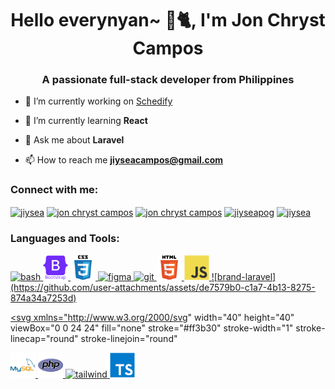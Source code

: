 <h1 align="center">Hello everynyan~ 👋🐈, I'm Jon Chryst Campos</h1>
<h3 align="center">A passionate full-stack developer from Philippines</h3>

- 🔭 I’m currently working on [Schedify](https://github.com/Jiysea/Schedify)

- 🌱 I’m currently learning **React**

- 💬 Ask me about **Laravel**

- 📫 How to reach me **jiyseacampos@gmail.com**

<h3 align="left">Connect with me:</h3>
<p align="left">
<a href="https://dev.to/jiysea" target="blank"><img align="center" src="https://raw.githubusercontent.com/rahuldkjain/github-profile-readme-generator/master/src/images/icons/Social/devto.svg" alt="jiysea" height="30" width="40" /></a>
<a href="https://www.linkedin.com/in/jon-chryst-campos-296584361/" target="blank"><img align="center" src="https://raw.githubusercontent.com/rahuldkjain/github-profile-readme-generator/master/src/images/icons/Social/linked-in-alt.svg" alt="jon chryst campos" height="30" width="40" /></a>
<a href="https://www.facebook.com/jiysea" target="blank"><img align="center" src="https://raw.githubusercontent.com/rahuldkjain/github-profile-readme-generator/master/src/images/icons/Social/facebook.svg" alt="jon chryst campos" height="30" width="40" /></a>
<a href="https://instagram.com/jiyseapog" target="blank"><img align="center" src="https://raw.githubusercontent.com/rahuldkjain/github-profile-readme-generator/master/src/images/icons/Social/instagram.svg" alt="jiyseapog" height="30" width="40" /></a>
<a href="https://www.youtube.com/@jiysea" target="blank"><img align="center" src="https://raw.githubusercontent.com/rahuldkjain/github-profile-readme-generator/master/src/images/icons/Social/youtube.svg" alt="jiysea" height="30" width="40" /></a>
</p>

<h3 align="left">Languages and Tools:</h3>
<p align="left"> <a href="https://www.gnu.org/software/bash/" target="_blank" rel="noreferrer"> <img src="https://www.vectorlogo.zone/logos/gnu_bash/gnu_bash-icon.svg" alt="bash" width="40" height="40"/> </a> <a href="https://getbootstrap.com" target="_blank" rel="noreferrer"> <img src="https://raw.githubusercontent.com/devicons/devicon/master/icons/bootstrap/bootstrap-plain-wordmark.svg" alt="bootstrap" width="40" height="40"/> </a> <a href="https://www.w3schools.com/css/" target="_blank" rel="noreferrer"> <img src="https://raw.githubusercontent.com/devicons/devicon/master/icons/css3/css3-original-wordmark.svg" alt="css3" width="40" height="40"/> </a> <a href="https://www.figma.com/" target="_blank" rel="noreferrer"> <img src="https://www.vectorlogo.zone/logos/figma/figma-icon.svg" alt="figma" width="40" height="40"/> </a> <a href="https://git-scm.com/" target="_blank" rel="noreferrer"> <img src="https://www.vectorlogo.zone/logos/git-scm/git-scm-icon.svg" alt="git" width="40" height="40"/> </a> <a href="https://www.w3.org/html/" target="_blank" rel="noreferrer"> <img src="https://raw.githubusercontent.com/devicons/devicon/master/icons/html5/html5-original-wordmark.svg" alt="html5" width="40" height="40"/> </a> <a href="https://developer.mozilla.org/en-US/docs/Web/JavaScript" target="_blank" rel="noreferrer"> <img src="https://raw.githubusercontent.com/devicons/devicon/master/icons/javascript/javascript-original.svg" alt="javascript" width="40" height="40"/> </a> <a href="https://laravel.com/" target="_blank" rel="noreferrer">
![brand-laravel](https://github.com/user-attachments/assets/de7579b0-c1a7-4b13-8275-874a34a7253d)

<svg
  xmlns="http://www.w3.org/2000/svg"
  width="40"
  height="40"
  viewBox="0 0 24 24"
  fill="none"
  stroke="#ff3b30"
  stroke-width="1"
  stroke-linecap="round"
  stroke-linejoin="round"
>
  <path d="M3 17l8 5l7 -4v-8l-4 -2.5l4 -2.5l4 2.5v4l-11 6.5l-4 -2.5v-7.5l-4 -2.5z" />
  <path d="M11 18v4" />
  <path d="M7 15.5l7 -4" />
  <path d="M14 7.5v4" />
  <path d="M14 11.5l4 2.5" />
  <path d="M11 13v-7.5l-4 -2.5l-4 2.5" />
  <path d="M7 8l4 -2.5" />
  <path d="M18 10l4 -2.5" />
</svg>

</a> <a href="https://www.mysql.com/" target="_blank" rel="noreferrer"> <img src="https://raw.githubusercontent.com/devicons/devicon/master/icons/mysql/mysql-original-wordmark.svg" alt="mysql" width="40" height="40"/> </a> <a href="https://www.php.net" target="_blank" rel="noreferrer"> <img src="https://raw.githubusercontent.com/devicons/devicon/master/icons/php/php-original.svg" alt="php" width="40" height="40"/> </a> <a href="https://tailwindcss.com/" target="_blank" rel="noreferrer"> <img src="https://www.vectorlogo.zone/logos/tailwindcss/tailwindcss-icon.svg" alt="tailwind" width="40" height="40"/> </a> <a href="https://www.typescriptlang.org/" target="_blank" rel="noreferrer"> <img src="https://raw.githubusercontent.com/devicons/devicon/master/icons/typescript/typescript-original.svg" alt="typescript" width="40" height="40"/> </a> </p>
